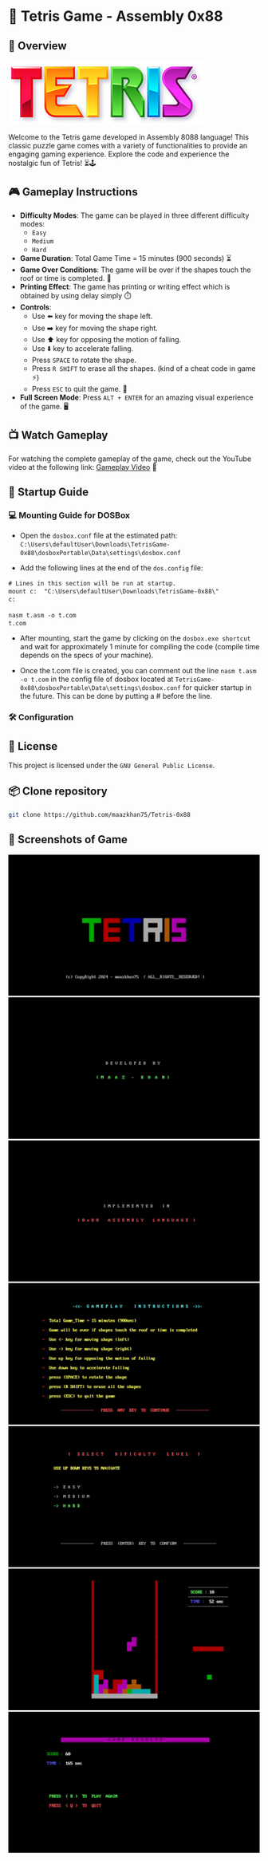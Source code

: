# 🧩 Tetris Game - Assembly 0x88 


## 🌟 Overview

![](pics/design.png)

Welcome to the Tetris game developed in Assembly 8088 language! This classic puzzle game comes with a variety of functionalities to provide an engaging gaming experience. Explore the code and experience the nostalgic fun of Tetris! ⏳🕹️

## 🎮 Gameplay Instructions

- **Difficulty Modes**: The game can be played in three different difficulty modes:
	- `Easy`
	- `Medium`
	- `Hard`
- **Game Duration**: Total Game Time = 15 minutes (900 seconds) ⏳
- **Game Over Conditions**: The game will be over if the shapes touch the roof or time is completed. 🚫
- **Printing Effect**: The game has printing or writing effect which is obtained by using delay simply ⏱️
- **Controls**:
	- Use ⬅️ key for moving the shape left.
	- Use ➡️ key for moving the shape right.
	- Use ⬆️ key for opposing the motion of falling.
	- Use ⬇️ key to accelerate falling.
	- Press `SPACE` to rotate the shape.
	- Press `R SHIFT` to erase all the shapes. (kind of a cheat code in game ⚡)
	- Press `ESC` to quit the game. 🚪
- **Full Screen Mode**: Press `ALT + ENTER` for an amazing visual experience of the game. 🖥️

## 📺 Watch Gameplay
For watching the complete gameplay of the game, check out the YouTube video at the following link:
[Gameplay Video](https://youtu.be/0pRhh-2Oqj4?si=BfQkafR_ErrQr72V) 🎥

## 🚀 Startup Guide

### 💻 Mounting Guide for DOSBox
- Open the `dosbox.conf` file at the estimated path: `C:\Users\defaultUser\Downloads\TetrisGame-0x88\dosboxPortable\Data\settings\dosbox.conf`
  
- Add the following lines at the end of the `dos.config` file:
```
# Lines in this section will be run at startup.
mount c:  "C:\Users\defaultUser\Downloads\TetrisGame-0x88\"
c:

nasm t.asm -o t.com
t.com
```

- After mounting, start the game by clicking on the `dosbox.exe shortcut` and wait for approximately 1 minute for compiling the code (compile time depends on the specs of your machine).
  
- Once the t.com file is created, you can comment out the line `nasm t.asm -o t.com` in the config file of dosbox located at `TetrisGame-0x88\dosboxPortable\Data\settings\dosbox.conf` for quicker startup in the future. This can be done by putting a # before the line.
	
### 🛠️ Configuration


## 📜 License

This project is licensed under the `GNU General Public License`.

## 📦 Clone repository

```bash
git clone https://github.com/maazkhan75/Tetris-0x88
```

      
## 📸 Screenshots of Game

![](pics/1.png)
![](pics/2.png)
![](pics/3.png)
![](pics/4.png)
![](pics/5.png)
![](pics/6.png)
![](pics/7.png)
























